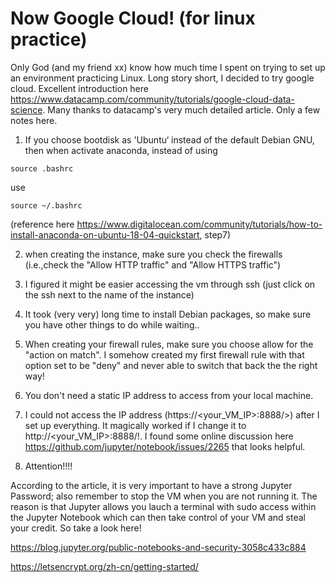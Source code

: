 # Now Google Cloud! (for linux practice)
Only God (and my friend xx) know how much time I spent on trying to set up an environment practicing Linux.
Long story short, I decided to try google cloud.
Excellent introduction here 
https://www.datacamp.com/community/tutorials/google-cloud-data-science.
Many thanks to datacamp's very much detailed article. Only a few notes here.
1. If you choose bootdisk as 'Ubuntu‘ instead of the default Debian GNU, then when activate anaconda,
instead of using 
```
source .bashrc
```
use 
```
source ~/.bashrc
```
(reference here https://www.digitalocean.com/community/tutorials/how-to-install-anaconda-on-ubuntu-18-04-quickstart,
step7)

2. when creating the instance, make sure you check the firewalls (i.e.,check the "Allow HTTP traffic" and
"Allow HTTPS traffic")

3. I figured it might be easier accessing the vm through ssh (just click on the ssh next to the name of the instance)

4. It took (very very) long time to install Debian packages, so make sure you have other things to do while waiting..

5. When creating your firewall rules, make sure you choose allow for the "action on match". I somehow created my
first firewall rule with that option set to be "deny" and never able to switch that back the the right way!

6. You don't need a static IP address to access from your local machine. 

7. I could not access the IP address (https://<your_VM_IP>:8888/>) after I set up everything. It magically worked
if I change it to http://<your_VM_IP>:8888/!. I found some online discussion here 
https://github.com/jupyter/notebook/issues/2265
that looks helpful.

8. Attention!!!!

According to the article, it is very important to have a strong Jupyter Password; also remember to stop the VM
when you are not running it. The reason is that Jupyter allows you lauch a terminal with sudo access within
the Jupyter Notebook which can then take control of your VM and steal your credit. So take a look here!

https://blog.jupyter.org/public-notebooks-and-security-3058c433c884

https://letsencrypt.org/zh-cn/getting-started/